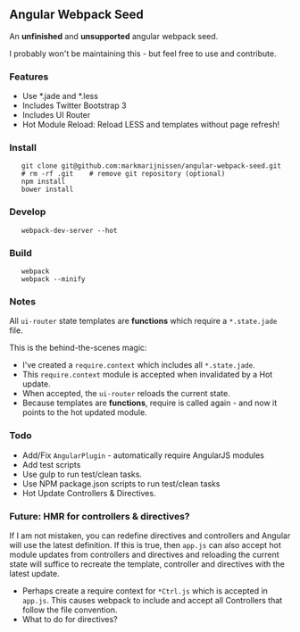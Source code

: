 Angular Webpack Seed
--------------------

An **unfinished** and **unsupported** angular webpack seed.

I probably won't be maintaining this - but feel free to use and contribute.

### Features

* Use *.jade and *.less
* Includes Twitter Bootstrap 3
* Includes UI Router
* Hot Module Reload: Reload LESS and templates without page refresh!

### Install
```
   git clone git@github.com:markmarijnissen/angular-webpack-seed.git
   # rm -rf .git    # remove git repository (optional)
   npm install
   bower install
```

### Develop
```
   webpack-dev-server --hot
```

### Build
```
   webpack
   webpack --minify
```

### Notes

All `ui-router` state templates are **functions** which require a `*.state.jade` file. 

This is the behind-the-scenes magic:

* I've created a `require.context` which includes all `*.state.jade`.
* This `require.context` module is accepted when invalidated by a Hot update.
* When accepted, the `ui-router` reloads the current state.
* Because templates are **functions**, require is called again - and now it points to the hot updated module.

### Todo

* Add/Fix `AngularPlugin` - automatically require AngularJS modules
* Add test scripts
* Use gulp to run test/clean tasks.
* Use NPM package.json scripts to run test/clean tasks 
* Hot Update Controllers & Directives.

### Future: HMR for controllers & directives?

If I am not mistaken, you can redefine directives and controllers and Angular will use the latest definition. If this is true, then `app.js` can also accept hot module updates from controllers and directives and reloading the current state will suffice to recreate the template, controller and directives with the latest update.

* Perhaps create a require context for `*Ctrl.js` which is accepted in `app.js`. This causes webpack to include and accept all Controllers that follow the file convention. 
* What to do for directives?